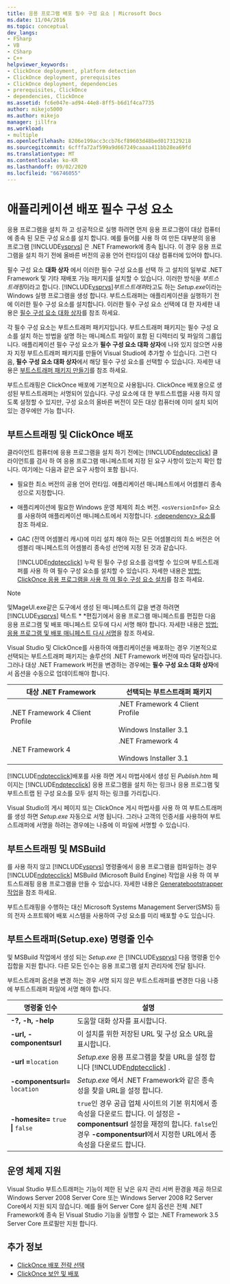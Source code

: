 ```yaml
---
title: 응용 프로그램 배포 필수 구성 요소 | Microsoft Docs
ms.date: 11/04/2016
ms.topic: conceptual
dev_langs:
- FSharp
- VB
- CSharp
- C++
helpviewer_keywords:
- ClickOnce deployment, platform detection
- ClickOnce deployment, prerequisites
- ClickOnce deployment, dependencies
- prerequisites, ClickOnce
- dependencies, ClickOnce
ms.assetid: fc6e047e-ad94-44e8-8ff5-b6d1f4ca7735
author: mikejo5000
ms.author: mikejo
manager: jillfra
ms.workload:
- multiple
ms.openlocfilehash: 8206e199acc3ccb76cf89603d48bed0173129218
ms.sourcegitcommit: 6cfffa72af599a9d667249caaaa411bb28ea69fd
ms.translationtype: MT
ms.contentlocale: ko-KR
ms.lasthandoff: 09/02/2020
ms.locfileid: "66746055"
---
```

# <a name="application-deployment-prerequisites"></a>애플리케이션 배포 필수 구성 요소

응용 프로그램을 설치 하 고 성공적으로 실행 하려면 먼저 응용 프로그램이 대상 컴퓨터에 종속 된 모든 구성 요소를 설치 합니다. 예를 들어를 사용 하 여 만든 대부분의 응용 프로그램 [!INCLUDE[vsprvs](../code-quality/includes/vsprvs_md.md)] 은 .NET Framework에 종속 됩니다. 이 경우 응용 프로그램을 설치 하기 전에 올바른 버전의 공용 언어 런타임이 대상 컴퓨터에 있어야 합니다.

 필수 구성 요소 **대화 상자** 에서 이러한 필수 구성 요소를 선택 하 고 설치의 일부로 .NET Framework 및 기타 재배포 가능 패키지를 설치할 수 있습니다. 이러한 방식을 *부트스트래핑*이라고 합니다. [!INCLUDE[vsprvs](../code-quality/includes/vsprvs_md.md)]*부트스트래퍼*라고도 하는 *Setup.exe*이라는 Windows 실행 프로그램을 생성 합니다. 부트스트래퍼는 애플리케이션을 실행하기 전에 이러한 필수 구성 요소를 설치합니다. 이러한 필수 구성 요소 선택에 대 한 자세한 내용은 [필수 구성 요소 대화 상자](../ide/reference/prerequisites-dialog-box.md)를 참조 하세요.

 각 필수 구성 요소는 부트스트래퍼 패키지입니다. 부트스트래퍼 패키지는 필수 구성 요소를 설치 하는 방법을 설명 하는 매니페스트 파일이 포함 된 디렉터리 및 파일의 그룹입니다. 애플리케이션 필수 구성 요소가 **필수 구성 요소 대화 상자**에 나와 있지 않으면 사용자 지정 부트스트래퍼 패키지를 만들어 Visual Studio에 추가할 수 있습니다. 그런 다음, **필수 구성 요소 대화 상자**에서 해당 필수 구성 요소를 선택할 수 있습니다. 자세한 내용은 [부트스트래퍼 패키지 만들기](../deployment/creating-bootstrapper-packages.md)를 참조 하세요.

 부트스트래핑은 ClickOnce 배포에 기본적으로 사용됩니다. ClickOnce 배포용으로 생성된 부트스트래퍼는 서명되어 있습니다. 구성 요소에 대 한 부트스트랩을 사용 하지 않도록 설정할 수 있지만, 구성 요소의 올바른 버전이 모든 대상 컴퓨터에 이미 설치 되어 있는 경우에만 가능 합니다.

## <a name="bootstrapping-and-clickonce-deployment"></a>부트스트래핑 및 ClickOnce 배포
 클라이언트 컴퓨터에 응용 프로그램을 설치 하기 전에는 [!INCLUDE[ndptecclick](../deployment/includes/ndptecclick_md.md)] 클라이언트를 검사 하 여 응용 프로그램 매니페스트에 지정 된 요구 사항이 있는지 확인 합니다. 여기에는 다음과 같은 요구 사항이 포함 됩니다.

- 필요한 최소 버전의 공용 언어 런타임. 애플리케이션 매니페스트에서 어셈블리 종속성으로 지정합니다.

- 애플리케이션에 필요한 Windows 운영 체제의 최소 버전. `<osVersionInfo>` 요소를 사용하여 애플리케이션 매니페스트에서 지정합니다. [ \<dependency> 요소](../deployment/dependency-element-clickonce-application.md)를 참조 하세요.

- GAC (전역 어셈블리 캐시)에 미리 설치 해야 하는 모든 어셈블리의 최소 버전은 어셈블리 매니페스트의 어셈블리 종속성 선언에 지정 된 것과 같습니다.

  [!INCLUDE[ndptecclick](../deployment/includes/ndptecclick_md.md)] 누락 된 필수 구성 요소를 검색할 수 있으며 부트스트래퍼를 사용 하 여 필수 구성 요소를 설치할 수 있습니다. 자세한 내용은 [방법: ClickOnce 응용 프로그램을 사용 하 여 필수 구성 요소 설치](../deployment/how-to-install-prerequisites-with-a-clickonce-application.md)를 참조 하세요.

> [!NOTE]
> 및MageUI.exe같은 도구에서 생성 된 매니페스트의 값을 변경 하려면 [!INCLUDE[vsprvs](../code-quality/includes/vsprvs_md.md)] 텍스트 * *편집기에서 응용 프로그램 매니페스트를 편집한 다음 응용 프로그램 및 배포 매니페스트 모두에 다시 서명 해야 합니다. 자세한 내용은 [방법: 응용 프로그램 및 배포 매니페스트 다시 서명](../deployment/how-to-re-sign-application-and-deployment-manifests.md)을 참조 하세요.

 Visual Studio 및 ClickOnce를 사용하여 애플리케이션을 배포하는 경우 기본적으로 선택되는 부트스트래퍼 패키지는 솔루션의 .NET Framework 버전에 따라 달라집니다. 그러나 대상 .NET Framework 버전을 변경하는 경우에는 **필수 구성 요소 대화 상자**에서 옵션을 수동으로 업데이트해야 합니다.

|대상 .NET Framework|선택되는 부트스트래퍼 패키지|
|---------------------------|------------------------------------|
|.NET Framework 4 Client Profile|.NET Framework 4 Client Profile<br /><br /> Windows Installer 3.1|
|.NET Framework 4|.NET Framework 4<br /><br /> Windows Installer 3.1|

 [!INCLUDE[ndptecclick](../deployment/includes/ndptecclick_md.md)]배포를 사용 하면 게시 마법사에서 생성 된 *Publish.htm* 페이지는 [!INCLUDE[ndptecclick](../deployment/includes/ndptecclick_md.md)] 응용 프로그램을 설치 하는 링크나 응용 프로그램 및 부트스트랩 된 구성 요소를 모두 설치 하는 링크를 가리킵니다.

 Visual Studio의 게시 페이지 또는 ClickOnce 게시 마법사를 사용 하 여 부트스트래퍼를 생성 하면 *Setup.exe* 자동으로 서명 됩니다. 그러나 고객의 인증서를 사용하여 부트스트래퍼에 서명을 하려는 경우에는 나중에 이 파일에 서명할 수 있습니다.

## <a name="bootstrapping-and-msbuild"></a>부트스트래핑 및 MSBuild
 를 사용 하지 않고 [!INCLUDE[vsprvs](../code-quality/includes/vsprvs_md.md)] 명령줄에서 응용 프로그램을 컴파일하는 경우 [!INCLUDE[ndptecclick](../deployment/includes/ndptecclick_md.md)] MSBuild (Microsoft Build Engine) 작업을 사용 하 여 부트스트래핑 응용 프로그램을 만들 수 있습니다. 자세한 내용은 [Generatebootstrapper 작업](../msbuild/generatebootstrapper-task.md)을 참조 하세요.

 부트스트래핑을 수행하는 대신 Microsoft Systems Management Server(SMS) 등의 전자 소프트웨어 배포 시스템을 사용하여 구성 요소를 미리 배포할 수도 있습니다.

## <a name="bootstrapper-setupexe-command-line-arguments"></a>부트스트래퍼(Setup.exe) 명령줄 인수
 및 MSBuild 작업에서 생성 되는 *Setup.exe* 은 [!INCLUDE[vsprvs](../code-quality/includes/vsprvs_md.md)] 다음 명령줄 인수 집합을 지원 합니다. 다른 모든 인수는 응용 프로그램 설치 관리자에 전달 됩니다.

 부트스트래퍼 옵션을 변경 하는 경우 서명 되지 않은 부트스트래퍼를 변경한 다음 나중에 부트스트래퍼 파일에 서명 해야 합니다.

| 명령줄 인수 | 설명 |
| - | - |
| **-?, -h, -help** | 도움말 대화 상자를 표시합니다. |
| **-url, -componentsurl** | 이 설치를 위한 저장된 URL 및 구성 요소 URL을 표시합니다. |
| **-url =**`location` | *Setup.exe* 응용 프로그램을 찾을 URL을 설정 합니다 [!INCLUDE[ndptecclick](../deployment/includes/ndptecclick_md.md)] . |
| **-componentsurl=** `location` | *Setup.exe* 에서 .NET Framework와 같은 종속성을 찾을 URL을 설정 합니다. |
| **-homesite=** `true` **&#124;** `false` | `true`인 경우 공급 업체 사이트의 기본 위치에서 종속성을 다운로드 합니다. 이 설정은 **-componentsurl** 설정을 재정의 합니다. `false`인 경우 **-componentsurl**에서 지정한 URL에서 종속성을 다운로드 합니다. |

## <a name="operating-system-support"></a>운영 체제 지원
 Visual Studio 부트스트래퍼는 기능이 제한 된 낮은 유지 관리 서버 환경을 제공 하므로 Windows Server 2008 Server Core 또는 Windows Server 2008 R2 Server Core에서 지원 되지 않습니다. 예를 들어 Server Core 설치 옵션은 전체 .NET Framework에 종속 된 Visual Studio 기능을 실행할 수 없는 .NET Framework 3.5 Server Core 프로필만 지원 합니다.

## <a name="see-also"></a>추가 정보
- [ClickOnce 배포 전략 선택](../deployment/choosing-a-clickonce-deployment-strategy.md)
- [ClickOnce 보안 및 배포](../deployment/clickonce-security-and-deployment.md)